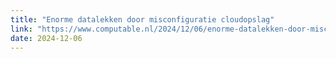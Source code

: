 ```yaml
---
title: "Enorme datalekken door misconfiguratie cloudopslag"
link: "https://www.computable.nl/2024/12/06/enorme-datalekken-door-misconfiguratie-cloudopslag/"
date: 2024-12-06
---
```

    
    
    